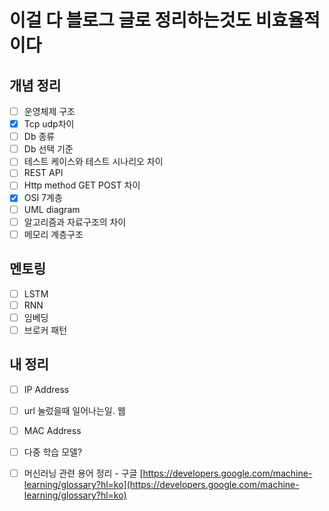 
# 이걸 다 블로그 글로 정리하는것도 비효율적이다

## 개념 정리

- [ ] 운영체제 구조
- [x] Tcp udp차이
- [ ] Db 종류
- [ ] Db 선택 기준
- [ ] 테스트 케이스와 테스트 시나리오 차이
- [ ] REST API
- [ ] Http method GET POST 차이
- [x] OSI 7계층
- [ ] UML diagram
- [ ] 알고리즘과 자료구조의 차이
- [ ] 메모리 계층구조

## 멘토링

- [ ]  LSTM
- [ ]  RNN
- [ ]  임베딩
- [ ]  브로커 패턴

## 내 정리

- [ ] IP Address
- [ ] url 눌렀을때 일어나는일. 웹
- [ ] MAC Address
- [ ] 다중 학습 모델?

- [ ] 머신러닝 관련 용어 정리 - 구글
[https://developers.google.com/machine-learning/glossary?hl=ko](https://developers.google.com/machine-learning/glossary?hl=ko)